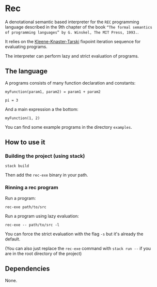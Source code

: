 # Rec

A denotational semantic based interpreter for the `REC` programming language described in the 9th chapter of the book `“The formal semantics of programming languages” by G. Winskel, The MIT Press, 1993.`.

It relies on the [Kleene-Knaster-Tarski](https://en.wikipedia.org/wiki/Knaster%E2%80%93Tarski_theorem) fixpoint iteration sequence for evaluating programs.

The interpreter can perform lazy and strict evaluation of programs.

## The language

A programs consists of many function declaration and constants:
```
myFunction(param1, param2) = param1 + param2

pi = 3
```

And a main expression a the bottom:
```
myFunction(1, 2)
```

You can find some example programs in the directory `examples`.

## How to use it

### Building the project (using stack)

```
stack build
```

Then add the `rec-exe` binary in your path.

### Rinning a rec program

Run a program:
```
rec-exe path/to/src
```

Run a program using lazy evaluation:
```
rec-exe -- path/to/src -l
```

You can force the strict evaluation with the flag `-s` but it's already the default.

(You can also just replace the `rec-exe` command with `stack run --` if you are in the root directory of the project)

## Dependencies

None.
